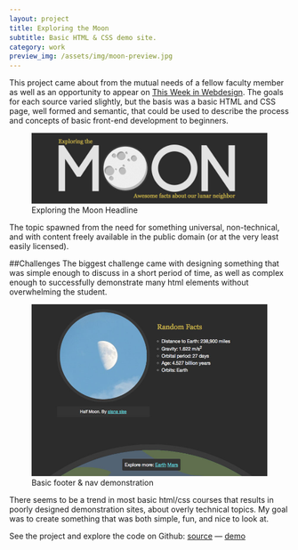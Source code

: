 ```yaml
---
layout: project
title: Exploring the Moon
subtitle: Basic HTML & CSS demo site.
category: work
preview_img: /assets/img/moon-preview.jpg
---
```


This project came about from the mutual needs of a fellow faculty member as well as an opportunity to appear on [This Week in Webdesign](http://www.youtube.com/watch?v=uzIqpZUENXw). The goals for each source varied slightly, but the basis was a basic HTML and CSS page, well formed and semantic, that could be used to describe the process and concepts of basic front-end development to beginners.

<figure class="center">
  <img src="/assets/img/moon-logo.jpg" />
  <figcaption>Exploring the Moon Headline</figcaption>
</figure>

The topic spawned from the need for something universal, non-technical, and with content freely available in the public domain (or at the very least easily licensed).

##Challenges
The biggest challenge came with designing something that was simple enough to discuss in a short period of time, as well as complex enough to successfully demonstrate many html elements without overwhelming the student.

<figure class="center">
  <img src="/assets/img/moon-footer.jpg" />
  <figcaption>Basic footer & nav demonstration</figcaption>
</figure>

There seems to be a trend in most basic html/css courses that results in poorly designed demonstration sites, about overly technical topics. My goal was to create something that was both simple, fun, and nice to look at.

See the project and explore the code on Github: [source](https://github.com/markmichon/html-demo) — [demo](http://markmichon.github.com/html-demo/complete)